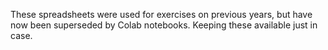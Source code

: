 These spreadsheets were used for exercises on previous years, but have now been superseded by Colab notebooks. Keeping these available just in case.
